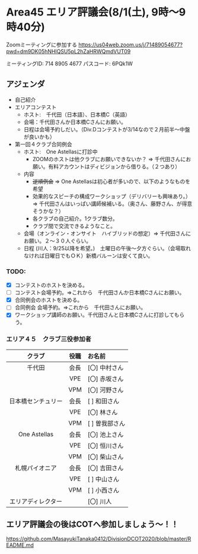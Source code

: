 # Area45 エリア評議会(8/1(土), 9時～9時40分)
Zoomミーティングに参加する
https://us04web.zoom.us/j/71489054677?pwd=dm9DK05hNHlQSU5pL2hZaHRWQmdVUT09

ミーティングID: 714 8905 4677
パスコード: 6PQk1W

## アジェンダ
- 自己紹介
- エリアコンテスト
  - ホスト:　千代田（日本語）、日本橋C（英語）
  - 会場：千代田さんか日本橋Cさんにお願い。
  - 日程は会場予約しだい。（Div.Dコンテストが3/14なので２月前半～中盤が良いかも）
- 第一回４クラブ合同例会
  - ホスト:　One Astellasに打診中
    - ZOOMのホストは他クラブにお願いできないか？ => 千代田さんにお願い。有料アカウントはディビジョンから借りる。（２つあり）
  - 内容
    - ~~逆順例会~~ => One Astellasは初心者が多いので、以下のようなものを希望
    - 効果的なスピーチの構成ワークショップ（デリバリーも興味あり。）　=> 千代田さんはいっぱい講師候補いる。（奥さん、藤野さん、が得意そうかな？）
    - 各クラブの自己紹介。1クラブ数分。
    - クラブ間で交流できるようなこと。
  - 会場（オンライン・オンサイト　ハイブリッドの想定）=> 千代田さんにお願い。２～３０人ぐらい。
  - 日程 (川人：9/25以降を希望。)　土曜日の午後～夕方ぐらい。（会場取れなければ日曜日でもＯＫ）新橋バルーンは安くて良い。
### TODO:
- [x] コンテストのホストを決める。
- [ ] コンテスト会場予約。=>これから　千代田さんか日本橋Cさんにお願い。
- [x] 合同例会のホストを決める。
- [ ] 合同例会 会場予約。=>これから　千代田さんにお願い。
- [x] ワークショップ講師のお願い。千代田さんと日本橋Cさんに打診してもらう。

### エリア４５　クラブ三役参加者
|クラブ|役職|お名前 |
|:-----:|:---:|:-----------|
| 千代田 | 会長 | [〇] 中村さん |
| | VPE | [〇] 赤坂さん |
| | VPM | [〇] 河野さん |
| 日本橋センチュリー | 会長 | [ ] 和田さん |
| | VPE | [〇] 林さん |
| | VPM | [ ] 曽我部さん |
| One Astellas | 会長 | [〇] 池上さん |
| | VPE | [〇] 恒川さん |
| | VPM | [〇] 柴山さん |
| 札幌パイオニア | 会長 | [〇] 吉田さん |
| | VPE | [ ] 中山さん |
| | VPM | [ ] 小西さん |
| エリアディレクター  |  |  [〇] 川人 |

## エリア評議会の後はCOTへ参加しましょう～！！
https://github.com/MasayukiTanaka0412/DivisionDCOT2020/blob/master/README.md
